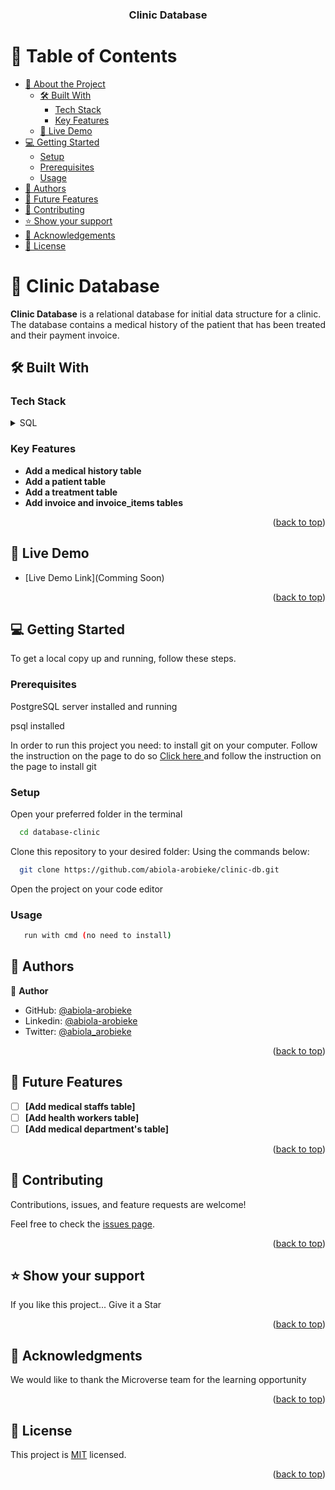 <a name="readme-top"></a>

<div align="center">
  <h3><b>Clinic Database</b></h3>
</div>

# 📗 Table of Contents

- [📖 About the Project](#about-project)
  - [🛠 Built With](#built-with)
    - [Tech Stack](#tech-stack)
    - [Key Features](#key-features)
  - [🚀 Live Demo](#live-demo)
- [💻 Getting Started](#getting-started)
  - [Setup](#setup)
  - [Prerequisites](#prerequisites)
  - [Usage](#usage)
- [👥 Authors](#authors)
- [🔭 Future Features](#future-features)
- [🤝 Contributing](#contributing)
- [⭐️ Show your support](#support)
- [🙏 Acknowledgements](#acknowledgements)
- [📝 License](#license)

# 📖 Clinic Database <a name="about-project"></a>

**Clinic Database** is a relational database for initial data structure for a clinic. The database contains a medical history of the patient
that has been treated and their payment invoice.

## 🛠 Built With <a name="built-with"></a>

### Tech Stack <a name="tech-stack"></a>

<details>
<summary>SQL</summary>
  <ul>
    <li><a href="https://www.postgresql.org/">PostgreSQL</a></li>
  </ul>
</details>

### Key Features <a name="key-features"></a>

- **Add a medical history table**
- **Add a patient table**
- **Add a treatment table**
- **Add invoice and invoice_items tables**

<p align="right">(<a href="#readme-top">back to top</a>)</p>

## 🚀 Live Demo <a name="live-demo"></a>

- [Live Demo Link](Comming Soon)

<p align="right">(<a href="#readme-top">back to top</a>)</p>

## 💻 Getting Started <a name="getting-started"></a>

To get a local copy up and running, follow these steps.

### Prerequisites

PostgreSQL server installed and running

psql installed

In order to run this project you need:
to install git on your computer. Follow the instruction on the page to do so
[Click here ](https://git-scm.com/book/en/v2/Getting-Started-Installing-Git) and follow the instruction on the page to install git

### Setup

Open your preferred folder in the terminal

```sh
  cd database-clinic
```

Clone this repository to your desired folder:
Using the commands below:

```sh
  git clone https://github.com/abiola-arobieke/clinic-db.git
```

Open the project on your code editor

### Usage

```sh
   run with cmd (no need to install)
```

## 👥 Authors <a name="authors"></a>

👤 **Author**

- GitHub: [@abiola-arobieke](https://github.com/abiola-arobieke)
- Linkedin: [@abiola-arobieke](https://linkedin.com/in/abiola-arobieke)
- Twitter: [@abiola_arobieke](https://twitter.com/abiola_arobieke)


<p align="right">(<a href="#readme-top">back to top</a>)</p>

## 🔭 Future Features <a name="future-features"></a>

- [ ] **[Add medical staffs table]**
- [ ] **[Add health workers table]**
- [ ] **[Add medical department's table]**

<p align="right">(<a href="#readme-top">back to top</a>)</p>

## 🤝 Contributing <a name="contributing"></a>

Contributions, issues, and feature requests are welcome!

Feel free to check the [issues page](https://github.com/abiola-arobieke/clinic-db.git/issues).

<p align="right">(<a href="#readme-top">back to top</a>)</p>


## ⭐️ Show your support <a name="support"></a>

If you like this project... Give it a Star

<p align="right">(<a href="#readme-top">back to top</a>)</p>


## 🙏 Acknowledgments <a name="acknowledgements"></a>

We would like to thank the Microverse team for the learning opportunity

<p align="right">(<a href="#readme-top">back to top</a>)</p>

## 📝 License <a name="license"></a>

This project is [MIT](./LICENSE.md) licensed.

<p align="right">(<a href="#readme-top">back to top</a>)</p>
